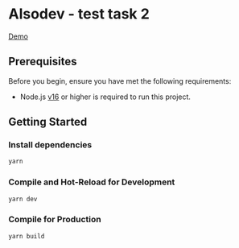# Alsodev - test task 2

[Demo](https://alsodev-tt-2.vercel.app/)

## Prerequisites

Before you begin, ensure you have met the following requirements:

- Node.js [v16](https://nodejs.org/) or higher is required to run this project.

## Getting Started

### Install dependencies
```sh
yarn
```

### Compile and Hot-Reload for Development

```sh
yarn dev
```

### Compile for Production

```sh
yarn build
```

